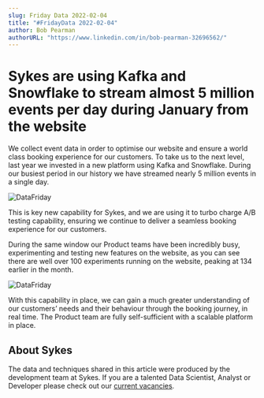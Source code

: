 ```yaml
---
slug: Friday Data 2022-02-04
title: "#FridayData 2022-02-04"
author: Bob Pearman
authorURL: "https://www.linkedin.com/in/bob-pearman-32696562/"
---
```


# Sykes are using Kafka and Snowflake to stream almost 5 million events per day during January from the website

We collect event data in order to optimise our website and ensure a world class booking experience for our customers. To take us to the next level, last year we invested in a new platform using Kafka and Snowflake. During our busiest period in our history we have streamed nearly 5 million events in a single day. 

![DataFriday](/img/postimages/friday-data/20220204.png)


This is key new capability for Sykes, and we are using it to turbo charge A/B testing capability, ensuring we continue to deliver a seamless booking experience for our customers.


During the same window our Product teams have been incredibly busy, experimenting and testing new features on the website, as you can see there are well over 100 experiments running on the website, peaking at 134 earlier in the month.

![DataFriday](/img/postimages/friday-data/20220204-1.png)

With this capability in place, we can gain a much greater understanding of our customers’ needs and their behaviour through the booking journey, in real time. The Product team are fully self-sufficient with a scalable platform in place. 
## About Sykes

The data and techniques shared in this article were produced by the development team at Sykes. If you are a talented Data Scientist, Analyst or Developer please check out our [current vacancies](https://www.sykescottages.co.uk/careers/).

